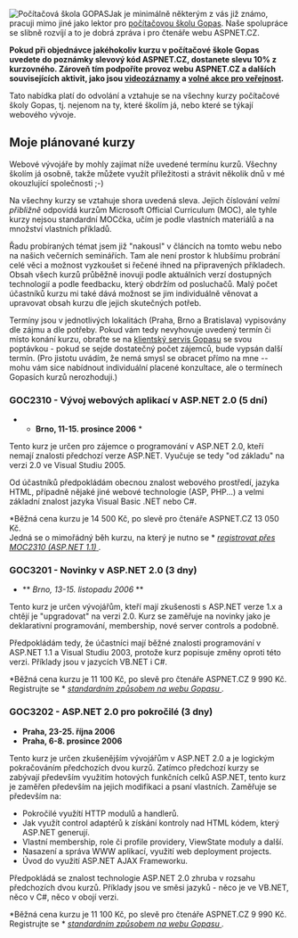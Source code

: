 <!-- dcterms:identifier = aspnetcz#116 -->
<!-- dcterms:title = Sleva na vývojářské kurzy pro čtenáře ASPNET.CZ -->
<!-- dcterms:abstract = Chcete získat vědomosti (nejenom) o ASP.NET 2.0 se slevou a zároveň přispět na provoz a další rozvoj vašeho oblíbeného webu a s ním souvisejících aktivit? Pro čtenáře ASPNET.CZ jsme ve spolupráci s počítačovou školou Gopas připravili speciální slevu na vývojářské kurzy, včetně mých vlastních. -->
<!-- np9:categoryId = 6 -->
<!-- x4w:category = Akce a události -->
<!-- np9:authorId = 1 -->
<!-- np9:authorEmail = michal.valasek@altairis.cz -->
<!-- dcterms:creator = Michal Altair Valášek -->
<!-- dcterms:created = 2006-10-18T02:31:08.5+02:00 -->
<!-- dcterms:dateAccepted = 2006-10-18T02:31:08.5+02:00 -->

 ![Počítačová škola GOPAS](/Files/20061018-gopas.jpg)Jak je minimálně některým z vás již známo, pracuji mimo jiné jako lektor pro [počítačovou školu Gopas](http://www.gopas.cz/). Naše spolupráce se slibně rozvíjí a to je dobrá zpráva i pro čtenáře webu ASPNET.CZ.

 **Pokud při objednávce jakéhokoliv kurzu v počítačové škole Gopas uvedete do poznámky slevový kód ASPNET.CZ, dostanete slevu 10% z kurzovného. Zároveň tím podpoříte provoz webu ASPNET.CZ a dalších souvisejících aktivit, jako jsou [videozáznamy](http://videoarchiv.altairis.cz/) a [volné akce pro veřejnost](http://akce.altairis.cz/).** 

Tato nabídka platí do odvolání a vztahuje se na všechny kurzy počítačové školy Gopas, tj. nejenom na ty, které školím já, nebo které se týkají webového vývoje.

## Moje plánované kurzy

Webové vývojáře by mohly zajímat níže uvedené termínu kurzů. Všechny školím já osobně, takže můžete využít příležitosti a strávit několik dnů v mé okouzlující společnosti ;-)

Na všechny kurzy se vztahuje shora uvedená sleva. Jejich číslování *velmi přibližně* odpovídá kurzům Microsoft Official Curriculum (MOC), ale tyhle kurzy nejsou standardní MOCčka, učím je podle vlastních materiálů a na množství vlastních příkladů.

Řadu probíraných témat jsem již "nakousl" v článcích na tomto webu nebo na našich večerních seminářích. Tam ale není prostor k hlubšímu probrání celé věci a možnost vyzkoušet si řečené ihned na připravených příkladech. Obsah všech kurzů průběžně inovuji podle aktuálních verzí dostupných technologií a podle feedbacku, který obdržím od posluchačů. Malý počet účastníků kurzu mi také dává možnost se jim individuálně věnovat a upravovat obsah kurzu dle jejich skutečných potřeb.

Termíny jsou v jednotlivých lokalitách (Praha, Brno a Bratislava) vypisovány dle zájmu a dle potřeby. Pokud vám tedy nevyhovuje uvedený termín či místo konání kurzu, obraťte se na [klientský servis Gopasu](http://www.gopas.cz/Clanek.aspx?IDClanku=65) se svou poptávkou - pokud se sejde dostatečný počet zájemců, bude vypsán další termín. (Pro jistotu uvádím, že nemá smysl se obracet přímo na mne -- mohu vám sice nabídnout individuální placené konzultace, ale o termínech Gopasích kurzů nerozhoduji.)

### GOC2310 - Vývoj webových aplikací v ASP.NET 2.0 (5 dní)

*   * **Brno, 11-15. prosince 2006** *  

Tento kurz je určen pro zájemce o programování v ASP.NET 2.0, kteří nemají znalosti předchozí verze ASP.NET. Vyučuje se tedy "od základu" na verzi 2.0 ve Visual Studiu 2005.

Od účastníků předpokládám obecnou znalost webového prostředí, jazyka HTML, případně nějaké jiné webové technologie (ASP, PHP...) a velmi základní znalost jazyka Visual Basic .NET nebo C#.

 *Běžná cena kurzu je 14 500 Kč, po slevě pro čtenáře ASPNET.CZ 13 050 Kč.   
Jedná se o mimořádný běh kurzu, na který je nutno se * [ *registrovat přes MOC2310 (ASP.NET 1.1)* ](http://www.gopas.cz/DetailKurzu.aspx?IDKurzu=3142) *.* 

### GOC3201 - Novinky v ASP.NET 2.0 (3 dny)

*   ** *Brno, 13-15. listopadu 2006* **  

Tento kurz je určen vývojářům, kteří mají zkušenosti s ASP.NET verze 1.x a chtějí je "upgradovat" na verzi 2.0. Kurz se zaměřuje na novinky jako je deklarativní programování, membership, nové server controls a podobně.

Předpokládám tedy, že účastníci mají běžné znalosti programování v ASP.NET 1.1 a Visual Studiu 2003, protože kurz popisuje změny oproti této verzi. Příklady jsou v jazycích VB.NET i C#.

 *Běžná cena kurzu je 11 100 Kč, po slevě pro čtenáře ASPNET.CZ 9 990 Kč.  
Registrujte se * [ *standardním způsobem na webu Gopasu* ](http://www.gopas.cz/DetailKurzu.aspx?IDKurzu=3489) *.* 

### GOC3202 - ASP.NET 2.0 pro pokročilé (3 dny)

*   **Praha, 23-25. října 2006** 
*   **Praha, 6-8. prosince 2006**  

Tento kurz je určen zkušenějším vývojářům v ASP.NET 2.0 a je logickým pokračováním předchozích dvou kurzů. Zatímco předchozí kurzy se zabývají především využitím hotových funkčních celků ASP.NET, tento kurz je zaměřen především na jejich modifikaci a psaní vlastních. Zaměřuje se především na:

*   Pokročilé využítí HTTP modulů a handlerů.
*   Jak využít control adaptérů k získání kontroly nad HTML kódem, který ASP.NET generují.
*   Vlastní membership, role či profile providery, ViewState moduly a další.
*   Nasazení a správa WWW aplikací, využití web deployment projects.
*   Úvod do využití ASP.NET AJAX Frameworku. 

Předpokládá se znalost technologie ASP.NET 2.0 zhruba v rozsahu předchozích dvou kurzů. Příklady jsou ve směsi jazyků - něco je ve VB.NET, něco v C#, něco v obojí verzi.

 *Běžná cena kurzu je 11 100 Kč, po slevě pro čtenáře ASPNET.CZ 9 990 Kč.  
Registrujte se * [ *standardním způsobem na webu Gopasu* ](http://www.gopas.cz/DetailKurzu.aspx?IDKurzu=3524) *.* 